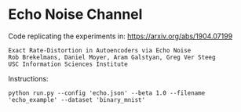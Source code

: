 # Echo Noise Channel

Code replicating the experiments in:  https://arxiv.org/abs/1904.07199
   
```
Exact Rate-Distortion in Autoencoders via Echo Noise 
Rob Brekelmans, Daniel Moyer, Aram Galstyan, Greg Ver Steeg
USC Information Sciences Institute
```


Instructions:  
```
python run.py --config 'echo.json' --beta 1.0 --filename 'echo_example' --dataset 'binary_mnist'
```

